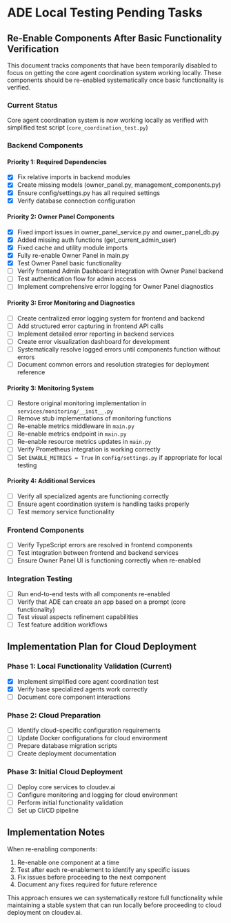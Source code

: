 # ADE Local Testing Pending Tasks

## Re-Enable Components After Basic Functionality Verification

This document tracks components that have been temporarily disabled to focus on getting the core agent coordination system working locally. These components should be re-enabled systematically once basic functionality is verified.

### Current Status

 Core agent coordination system is now working locally as verified with simplified test script (`core_coordination_test.py`)

### Backend Components

#### Priority 1: Required Dependencies
- [x] Fix relative imports in backend modules
- [x] Create missing models (owner_panel.py, management_components.py)
- [x] Ensure config/settings.py has all required settings
- [x] Verify database connection configuration

#### Priority 2: Owner Panel Components
- [x] Fixed import issues in owner_panel_service.py and owner_panel_db.py
- [x] Added missing auth functions (get_current_admin_user)
- [x] Fixed cache and utility module imports
- [x] Fully re-enable Owner Panel in main.py
- [x] Test Owner Panel basic functionality
- [ ] Verify frontend Admin Dashboard integration with Owner Panel backend
- [ ] Test authentication flow for admin access
- [ ] Implement comprehensive error logging for Owner Panel diagnostics

#### Priority 3: Error Monitoring and Diagnostics
- [ ] Create centralized error logging system for frontend and backend
- [ ] Add structured error capturing in frontend API calls
- [ ] Implement detailed error reporting in backend services
- [ ] Create error visualization dashboard for development
- [ ] Systematically resolve logged errors until components function without errors
- [ ] Document common errors and resolution strategies for deployment reference

#### Priority 3: Monitoring System
- [ ] Restore original monitoring implementation in `services/monitoring/__init__.py`
- [ ] Remove stub implementations of monitoring functions
- [ ] Re-enable metrics middleware in `main.py`
- [ ] Re-enable metrics endpoint in `main.py`
- [ ] Re-enable resource metrics updates in `main.py`
- [ ] Verify Prometheus integration is working correctly
- [ ] Set `ENABLE_METRICS = True` in `config/settings.py` if appropriate for local testing

#### Priority 4: Additional Services
- [ ] Verify all specialized agents are functioning correctly
- [ ] Ensure agent coordination system is handling tasks properly
- [ ] Test memory service functionality

### Frontend Components

- [ ] Verify TypeScript errors are resolved in frontend components
- [ ] Test integration between frontend and backend services
- [ ] Ensure Owner Panel UI is functioning correctly when re-enabled

### Integration Testing

- [ ] Run end-to-end tests with all components re-enabled
- [ ] Verify that ADE can create an app based on a prompt (core functionality)
- [ ] Test visual aspects refinement capabilities
- [ ] Test feature addition workflows

## Implementation Plan for Cloud Deployment

### Phase 1: Local Functionality Validation (Current)
- [x] Implement simplified core agent coordination test
- [x] Verify base specialized agents work correctly
- [ ] Document core component interactions

### Phase 2: Cloud Preparation
- [ ] Identify cloud-specific configuration requirements
- [ ] Update Docker configurations for cloud environment
- [ ] Prepare database migration scripts
- [ ] Create deployment documentation

### Phase 3: Initial Cloud Deployment
- [ ] Deploy core services to cloudev.ai
- [ ] Configure monitoring and logging for cloud environment
- [ ] Perform initial functionality validation
- [ ] Set up CI/CD pipeline

## Implementation Notes
When re-enabling components:
1. Re-enable one component at a time
2. Test after each re-enablement to identify any specific issues
3. Fix issues before proceeding to the next component
4. Document any fixes required for future reference

This approach ensures we can systematically restore full functionality while maintaining a stable system that can run locally before proceeding to cloud deployment on cloudev.ai.
